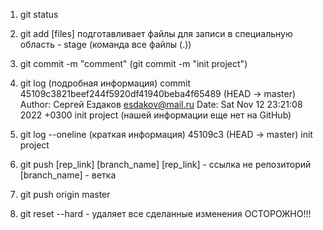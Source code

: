 1. git status

2. git add [files] подготавливает файлы для записи в специальную область - stage (команда все файлы (.))

3. git commit -m  "comment" (git commit -m "init project")

4. git log (подробная информация)
   commit 45109c3821beef244f5920df41940beba4f65489 (HEAD -> master)
   Author: Сергей Ездаков <esdakov@mail.ru>
   Date:   Sat Nov 12 23:21:08 2022 +0300
   init project (нашей информации еще нет на GitHub)

5. git log --oneline (краткая информация)
   45109c3 (HEAD -> master) init project

6. git push [rep_link] [branch_name]
   [rep_link] - ссылка не репозиторий
   [branch_name] - ветка
   
7. git push origin master
8. git reset --hard - удаляет все сделанные изменения ОСТОРОЖНО!!!
